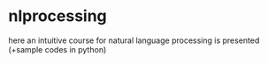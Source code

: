 # nlprocessing
here an intuitive course for natural language processing is presented (+sample codes in python)

